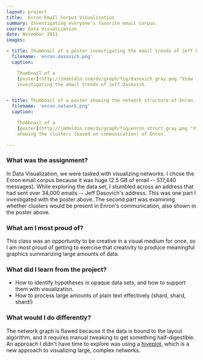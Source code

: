 ```yaml
---
layout: project
title:  Enron Email Corpus Visualization
summary: Investigating everyone's favorite email corpus.
course: Data Visualization
date: November 2011
images:

- title: Thumbnail of a poster investigating the email trends of Jeff Dasovich.
  filename: 'enron.dasovich.png'
  caption:

    Thumbnail of a
    [poster](http://jmdeldin.com/dv/graph/fig/dasovich_gray.png "View full-size poster")
    investigating the email trends of Jeff Dasovich.


- title: Thumbnail of a poster showing the network structure of Enron.
  filename: 'enron.network.png'
  caption:

    Thumbnail of a
    [poster](http://jmdeldin.com/dv/graph/fig/enron_struct_gray.png "View full-size poster")
    showing the clusters (based on communication) of Enron.

---
```


### What was the assignment?

In Data Visualization, we were tasked with visualizing networks. I chose
the Enron email corpus because it was huge (2.5 GB of email -- 517,440
messages). While exploring the data set, I stumbled across an address
that had sent over 34,000 emails -- Jeff Dasovich's address. This was
one part I investigated with the poster above. The second part was
examining whether clusters would be present in Enron's communication,
also shown in the poster above.

### What am I most proud of?

This class was an opportunity to be creative in a visual medium for
once, so I am most proud of getting to exercise that creativity to
produce meaningful graphics summarizing large amounts of data.

### What did I learn from the project?

- How to identify hypotheses in opaque data sets, and how to support
  them with visualization.
- How to process large amounts of plain text effectively (shard, shard, shard!)

### What would I do differently?

The network graph is flawed because it the data is bound to the layout
algorithm, and it requires manual tweaking to get something
half-digestible. An approach I didn't have time to explore was using a
[hiveplot](http://hiveplot.com), which is a new approach to visualizing
large, complex networks.

